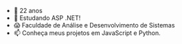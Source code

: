 - 👋 22 anos
- 👀 Estudando ASP .NET!
- 😱 Faculdade de Análise e Desenvolvimento de Sistemas
- 📫 Conheça meus projetos em JavaScript e Python.

<!---
grabel7/grabel7 is a ✨ special ✨ repository because its `README.md` (this file) appears on your GitHub profile.
You can click the Preview link to take a look at your changes.
--->
<!--<div>
<a href="https://github.com/grabel7">
<img height="180em" src="https://github-readme-stats.vercel.app/api/top-langs/?username=grabel7&layout=compact&langs_count=7&theme=dracula"/>
<img height="180em" src="https://github-readme-stats.vercel.app/api?username=grabel7&show_icons=true&theme=dracula&include_all_commits=true&count_private=true"/>
</div>

 ![Snake animation](https://github.com/grabel7/grabel7/blob/output/github-contribution-grid-snake.svg)-->
